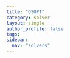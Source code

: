 ```yaml
---
title: "QSOPT"
category: solver
layout: single
author_profile: false
tags: 
sidebar:
  nav: "solvers"
---
```

